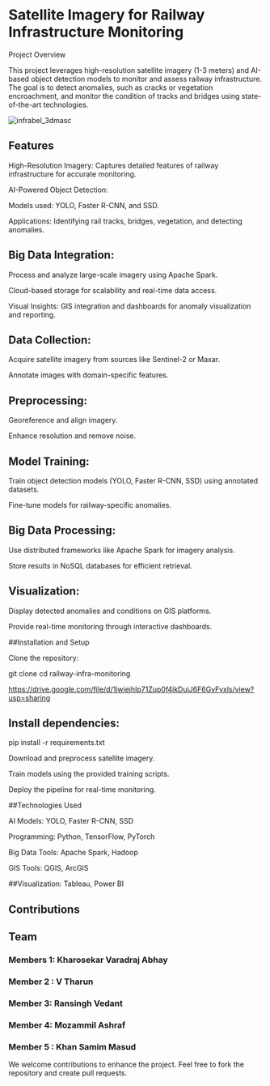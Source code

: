 # Satellite Imagery for Railway Infrastructure Monitoring

Project Overview

This project leverages high-resolution satellite imagery (1-3 meters) and AI-based object detection models to monitor and assess railway infrastructure. The goal is to detect anomalies, such as cracks or vegetation encroachment, and monitor the condition of tracks and bridges using state-of-the-art technologies.

![infrabel_3dmasc](https://github.com/user-attachments/assets/9c0dd4eb-cfc3-4aee-8a1b-0c3e8b9b334e)


## Features

High-Resolution Imagery: Captures detailed features of railway infrastructure for accurate monitoring.

AI-Powered Object Detection:

Models used: YOLO, Faster R-CNN, and SSD.

Applications: Identifying rail tracks, bridges, vegetation, and detecting anomalies.

## Big Data Integration:

Process and analyze large-scale imagery using Apache Spark.

Cloud-based storage for scalability and real-time data access.

Visual Insights: GIS integration and dashboards for anomaly visualization and reporting.

## Data Collection:

Acquire satellite imagery from sources like Sentinel-2 or Maxar.

Annotate images with domain-specific features.

## Preprocessing:

Georeference and align imagery.

Enhance resolution and remove noise.

## Model Training:

Train object detection models (YOLO, Faster R-CNN, SSD) using annotated datasets.

Fine-tune models for railway-specific anomalies.

## Big Data Processing:

Use distributed frameworks like Apache Spark for imagery analysis.

Store results in NoSQL databases for efficient retrieval.

## Visualization:

Display detected anomalies and conditions on GIS platforms.

Provide real-time monitoring through interactive dashboards.

##Installation and Setup

Clone the repository:

git clone <repository-url>
cd railway-infra-monitoring

https://drive.google.com/file/d/1jwiejhIp71Zup0f4ikDuiJ6F6GvFvxls/view?usp=sharing


## Install dependencies:

pip install -r requirements.txt

Download and preprocess satellite imagery.

Train models using the provided training scripts.

Deploy the pipeline for real-time monitoring.

##Technologies Used

AI Models: YOLO, Faster R-CNN, SSD

Programming: Python, TensorFlow, PyTorch

Big Data Tools: Apache Spark, Hadoop

GIS Tools: QGIS, ArcGIS

##Visualization: Tableau, Power BI

## Contributions
## Team
### Members 1: Kharosekar Varadraj Abhay
### Member 2 : V Tharun 
### Member 3: Ransingh Vedant 
### Member 4: Mozammil Ashraf 
### Member 5 : Khan Samim Masud

We welcome contributions to enhance the project. Feel free to fork the repository and create pull requests.
